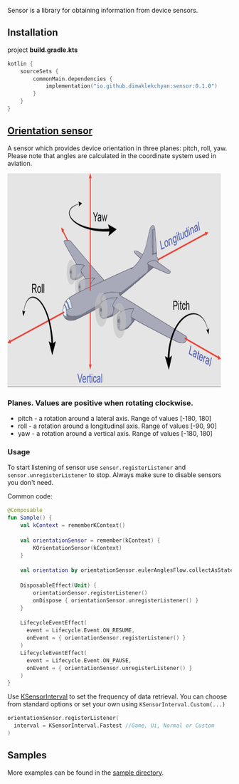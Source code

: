 Sensor is a library for obtaining information from device sensors.

## Installation
project **build.gradle.kts**
```kotlin
kotlin {
    sourceSets {
        commonMain.dependencies {
            implementation("io.github.dimaklekchyan:sensor:0.1.0")
        }
    }
}
```

## [Orientation sensor](../sensor/src/commonMain/kotlin/io/github/dimaklekchyan/sensor/KOrientationSensor.kt)
A sensor which provides device orientation in three planes: pitch, roll, yaw. 
Please note that angles are calculated in the coordinate system used in aviation.

<img src="media/orientation.png" width="480" height="480">

### Planes. Values are positive when rotating clockwise.
* pitch - a rotation around a lateral axis. Range of values [-180, 180]
* roll - a rotation around a longitudinal axis. Range of values [-90, 90]
* yaw - a rotation around a vertical axis. Range of values [-180, 180]

### Usage
To start listening of sensor use `sensor.registerListener` and `sensor.unregisterListener` to stop.
Always make sure to disable sensors you don't need.

Common code:
```kotlin
@Composable
fun Sample() {
    val kContext = rememberKContext()

    val orientationSensor = remember(kContext) {
        KOrientationSensor(kContext)
    }

    val orientation by orientationSensor.eulerAnglesFlow.collectAsState()

    DisposableEffect(Unit) {
        orientationSensor.registerListener()
        onDispose { orientationSensor.unregisterListener() }
    }

    LifecycleEventEffect(
      event = Lifecycle.Event.ON_RESUME,
      onEvent = { orientationSensor.registerListener() }
    )
    LifecycleEventEffect(
      event = Lifecycle.Event.ON_PAUSE,
      onEvent = { orientationSensor.unregisterListener() }
    )
}
```

Use [KSensorInterval](../sensor/src/commonMain/kotlin/io/github/dimaklekchyan/sensor/KOrientationSensor.kt) to set the frequency of data retrieval.
You can choose from standard options or set your own using `KSensorInterval.Custom(...)`
```kotlin
orientationSensor.registerListener(
  interval = KSensorInterval.Fastest //Game, Ui, Normal or Custom
)
```

## Samples
More examples can be found in the [sample directory](../sample/shared/src/commonMain/kotlin/io/github/dimaklekchyan/sample/shared/Sample.kt).

